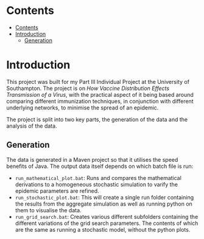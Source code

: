 # Contents

- [Contents](#contents)
- [Introduction](#introduction)
  - [Generation](#generation)

# Introduction
This project was built for my Part III Individual Project at the University of Southampton. The project is on *How Vaccine Distribution Effects Transmission of a Virus*, with the practical aspect of it being based around comparing different immunization techniques, in conjunction with different underlying networks, to minimise the spread of an epidemic.

The project is split into two key parts, the generation of the data and the analysis of the data.

## Generation
The data is generated in a Maven project so that it utilises the speed benefits of Java. The output data itself depends on which batch file is run:
* `run_mathematical_plot.bat`: Runs and compares the mathematical derivations to a homogeneous stochastic simulation to varify the epidemic parameters are refined.
* `run_stochastic_plot.bat`: This will create a single run folder containing the results from the aggregate simulation as well as running python on them to visualise the data.
* `run_grid_search.bat`: Creates various different subfolders containing the different variations of the grid search parameters. The contents of which are the same as running a stochastic model, without the python plots.
